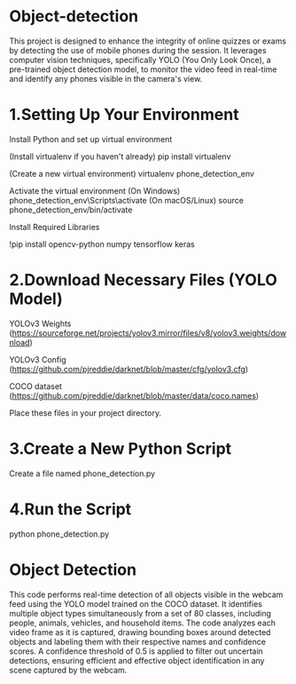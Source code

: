 # Object-detection
This project is designed to enhance the integrity of online quizzes or exams by detecting the use of mobile phones during the session. It leverages computer vision techniques, specifically YOLO (You Only Look Once), a pre-trained object detection model, to monitor the video feed in real-time and identify any phones visible in the camera's view.


# 1.Setting Up Your Environment
Install Python and set up virtual environment 

(Install virtualenv if you haven't already)
pip install virtualenv

(Create a new virtual environment)
virtualenv phone_detection_env

Activate the virtual environment
(On Windows)
phone_detection_env\Scripts\activate
(On macOS/Linux)
source phone_detection_env/bin/activate

Install Required Libraries

!pip install opencv-python numpy tensorflow keras

# 2.Download Necessary Files (YOLO Model)

YOLOv3 Weights (https://sourceforge.net/projects/yolov3.mirror/files/v8/yolov3.weights/download)

YOLOv3 Config (https://github.com/pjreddie/darknet/blob/master/cfg/yolov3.cfg)

COCO dataset (https://github.com/pjreddie/darknet/blob/master/data/coco.names)

Place these files in your project directory.
 
# 3.Create a New Python Script

Create a file named phone_detection.py 

# 4.Run the Script

python phone_detection.py


# Object Detection
This code performs real-time detection of all objects visible in the webcam feed using the YOLO model trained on the COCO dataset. It identifies multiple object types simultaneously from a set of 80 classes, including people, animals, vehicles, and household items. The code analyzes each video frame as it is captured, drawing bounding boxes around detected objects and labeling them with their respective names and confidence scores. A confidence threshold of 0.5 is applied to filter out uncertain detections, ensuring efficient and effective object identification in any scene captured by the webcam.
